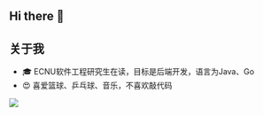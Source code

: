 ## Hi there 👋

<!--
**barret-yzh/barret-yzh** is a ✨ _special_ ✨ repository because its `README.md` (this file) appears on your GitHub profile.

Here are some ideas to get you started:

- 🔭 I’m currently working on ...
- 🌱 I’m currently learning ...
- 👯 I’m looking to collaborate on ...
- 🤔 I’m looking for help with ...
- 💬 Ask me about ...
- 📫 How to reach me: ...
- 😄 Pronouns: ...
- ⚡ Fun fact: ...
-->
## 关于我
- 🎓 ECNU软件工程研究生在读，目标是后端开发，语言为Java、Go
- 😍 喜爱篮球、乒乓球、音乐，不喜欢敲代码
<a href='#'>
  <img align="center" src='https://github-readme-stats.vercel.app/api?username=barret-yzh&show_icons=true&theme=flag-india&hide_border=true&count_private=true'>
<!--   <img align="center" src="https://github-readme-stats.vercel.app/api/top-langs/?username=barret-yzh&hide_border=true&layout=compact&langs_count=8" /> -->
</a>
